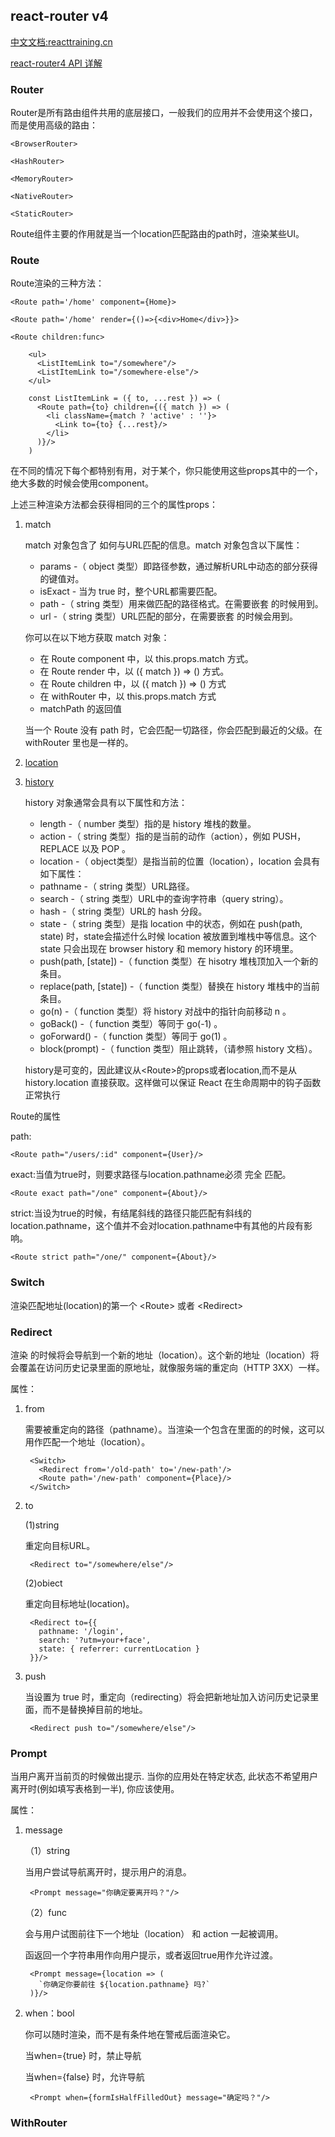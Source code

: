 ## react-router v4

[中文文档:reacttraining.cn](http://reacttraining.cn/web/example/basic)

[react-router4 API 详解](https://github.com/react-translate-team/react-router-CN/tree/master/packages/react-router/docs/api)


### Router

Router是所有路由组件共用的底层接口，一般我们的应用并不会使用这个接口，而是使用高级的路由：

	<BrowserRouter>
	
	<HashRouter>
	
	<MemoryRouter>
	
	<NativeRouter>
	
	<StaticRouter>

Route组件主要的作用就是当一个location匹配路由的path时，渲染某些UI。

### Route

Route渲染的三种方法：

	<Route path='/home' component={Home}>

	<Route path='/home' render={()=>{<div>Home</div>}}>

	<Route children:func>

		<ul>
		  <ListItemLink to="/somewhere"/>
		  <ListItemLink to="/somewhere-else"/>
		</ul>
		
		const ListItemLink = ({ to, ...rest }) => (
		  <Route path={to} children={({ match }) => (
		    <li className={match ? 'active' : ''}>
		      <Link to={to} {...rest}/>
		    </li>
		  )}/>
		)

在不同的情况下每个都特别有用，对于某个<Route>，你只能使用这些props其中的一个，绝大多数的时候会使用component。

上述三种渲染方法都会获得相同的三个的属性props：

1. match

	match 对象包含了 <Route path> 如何与URL匹配的信息。match 对象包含以下属性：
	
	* params -（ object 类型）即路径参数，通过解析URL中动态的部分获得的键值对。
	* isExact - 当为 true 时，整个URL都需要匹配。
	* path -（ string 类型）用来做匹配的路径格式。在需要嵌套 <Route> 的时候用到。
	* url -（ string 类型）URL匹配的部分，在需要嵌套 <Link> 的时候会用到。
	
	你可以在以下地方获取 match 对象：
	
	* 在 Route component 中，以 this.props.match 方式。
	* 在 Route render 中，以 ({ match }) => () 方式。
	* 在 Route children 中，以 ({ match }) => () 方式
	* 在 withRouter 中，以 this.props.match 方式
	* matchPath 的返回值

	当一个 Route 没有 path 时，它会匹配一切路径，你会匹配到最近的父级。在 withRouter 里也是一样的。

2. [location](https://github.com/react-translate-team/react-router-CN/blob/master/packages/react-router/docs/api/location.md)

3. [history](https://github.com/react-translate-team/react-router-CN/blob/master/packages/react-router/docs/api/history.md)

	history 对象通常会具有以下属性和方法：
	
	* length -（ number 类型）指的是 history 堆栈的数量。
	* action -（ string 类型）指的是当前的动作（action），例如 PUSH，REPLACE 以及 POP 。
	* location -（ object类型）是指当前的位置（location），location 会具有如下属性：
	* pathname -（ string 类型）URL路径。
	* search -（ string 类型）URL中的查询字符串（query string）。
	* hash -（ string 类型）URL的 hash 分段。
	* state -（ string 类型）是指 location 中的状态，例如在 push(path, state) 时，state会描述什么时候 location 被放置到堆栈中等信息。这个 state 只会出现在 browser history 和 memory history 的环境里。
	* push(path, [state]) -（ function 类型）在 hisotry 堆栈顶加入一个新的条目。
	* replace(path, [state]) -（ function 类型）替换在 history 堆栈中的当前条目。
	* go(n) -（ function 类型）将 history 对战中的指针向前移动 n 。
	* goBack() -（ function 类型）等同于 go(-1) 。
	* goForward() -（ function 类型）等同于 go(1) 。
	* block(prompt) -（ function 类型）阻止跳转，（请参照 history 文档）。

	history是可变的，因此建议从<Route\>的props或者location,而不是从 history.location 直接获取。这样做可以保证 React 在生命周期中的钩子函数正常执行


Route的属性

path:

	<Route path="/users/:id" component={User}/>

exact:当值为true时，则要求路径与location.pathname必须 完全 匹配。

	<Route exact path="/one" component={About}/>

strict:当设为true的时候，有结尾斜线的路径只能匹配有斜线的location.pathname，这个值并不会对location.pathname中有其他的片段有影响。

	<Route strict path="/one/" component={About}/>


### Switch

渲染匹配地址(location)的第一个 <Route\> 或者 <Redirect\>

### Redirect

渲染<Redirect> 的时候将会导航到一个新的地址（location）。这个新的地址（location）将会覆盖在访问历史记录里面的原地址，就像服务端的重定向（HTTP 3XX）一样。

属性：

1. from

	需要被重定向的路径（pathname）。当渲染一个包含在<Switch>里面的<Redirect>的时候，这可以用作匹配一个地址（location）。

		<Switch>
		  <Redirect from='/old-path' to='/new-path'/>
		  <Route path='/new-path' component={Place}/>
		</Switch>

2. to
	
	(1)string
	
	重定向目标URL。
	
		<Redirect to="/somewhere/else"/>

	(2)obiect

	重定向目标地址(location)。
	
		<Redirect to={{
		  pathname: '/login',
		  search: '?utm=your+face',
		  state: { referrer: currentLocation }
		}}/>

3. push

	当设置为 true 时，重定向（redirecting）将会把新地址加入访问历史记录里面，而不是替换掉目前的地址。
		
		<Redirect push to="/somewhere/else"/>

### Prompt

当用户离开当前页的时候做出提示. 当你的应用处在特定状态, 此状态不希望用户离开时(例如填写表格到一半), 你应该使用<Prompt>。 

属性：

1. message
	
	（1）string

	当用户尝试导航离开时，提示用户的消息。
		
		<Prompt message="你确定要离开吗？"/>

	（2）func
	
	会与用户试图前往下一个地址（location） 和 action 一起被调用。
	
	函返回一个字符串用作向用户提示，或者返回true用作允许过渡。
	
		<Prompt message={location => (
		  `你确定你要前往 ${location.pathname} 吗?`
		)}/>


2. when：bool

	你可以随时渲染<Prompt>，而不是有条件地在警戒后面渲染它。

	当when={true} 时，禁止导航

	当when={false} 时，允许导航

		<Prompt when={formIsHalfFilledOut} message="确定吗？"/>


### WithRouter

